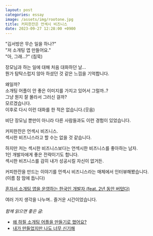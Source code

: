 ```yaml
---
layout: post
categories: essay
image: /assets/img/rootone.jpg
title: 커피한잔은 언섹시 비즈니스
date: 2023-09-27 12:28:00 +0900
---
```


"김서방은 무슨 일을 하나?"  
"저 소개팅 앱 만들어요."  
"아, 그래...?" (침묵)

장모님과 하는 일에 대해 처음 대화하던 날...  
뭔가 탐탁스럽지 않아 하셨던 것 같은 느낌을 기억합니다.

왜일까?  
소개팅 어플이 안 좋은 이미지를 가지고 있어서 그럴까..?  
그냥 뭔지 잘 몰라서 그러신 걸까?  
모르겠습니다.  
이후로 다시 이런 대화를 한 적은 없습니다.(웃음)

비단 장모님 뿐만이 아니라 다른 사람들과도 이런 경험이 있었습니다.  

커피한잔은 언섹시 비즈니스.  
섹시한 비즈니스라고 할 수는 없을 것 같습니다.  

하지만 저는 섹시한 비즈니스보다는 언섹시한 비즈니스를 좋아하는 남자.  
1인 개발자에게 좋은 전략이기도 합니다.    
섹시한 비즈니스를 감히 내가 성공시킬 자신이 없거든.

커피한잔을 만드는 이야기를 언섹시 비즈니스라는 매체에서 인터뷰해봤습니다.  
(이름 참 맘에 듭니다)  

[혼자서 소개팅 앱을 운영하는 한국인 개발자 (feat. 2년 동안 버텼다)](https://maily.so/unsexybusinesskr/posts/227a55c8)  

여러 가지 생각을 나누며.. 즐거운 시간이었습니다.
<br>
<br>
*함께 읽으면 좋은 글:*
* [왜 하필 소개팅 어플을 만들기로 했어요?](/essay/2021/09/07/왜-하필-소개팅-어플을-만들기로-했어요.html)
* [내가 만들었지만 나도 너무 신기해](/essay/2022/05/04/code-is-magic.html)
